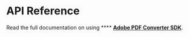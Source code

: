 # API Reference

Read the full documentation on using **** [**Adobe PDF Converter SDK**](https://github.com/datalogics/datalogics.github.io/blob/main/PDFConverter/Using_Adobe_PDF_Converter_SDK.pdf).
